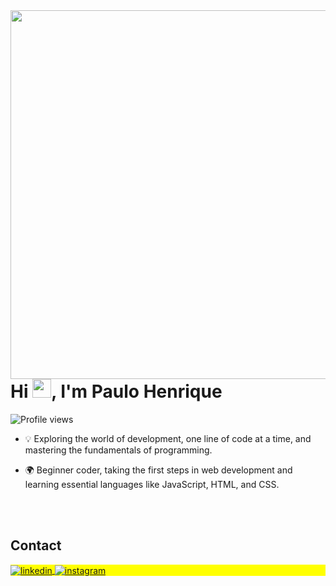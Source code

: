 <img align="right" height="590em" src="https://raw.githubusercontent.com/gist/ph387/42ff17b2ed38b8de83a2d97bb5cf6b01/raw/1893d1bc39d6847b061071379bda6b5d13fdad39/githubcard.svg"/>
<h1 align="left">Hi <img src="https://raw.githubusercontent.com/kaueMarques/kaueMarques/master/hi.gif" height="30px">, I'm Paulo Henrique</h1>
<p align="left"> <img src="https://komarev.com/ghpvc/?username=ph387&color=yellow" alt="Profile views" /> </p>

- 💡 Exploring the world of development, one line of code at a time, and mastering the fundamentals of programming.

- 🌍 Beginner coder, taking the first steps in web development and learning essential languages like JavaScript, HTML, and CSS.

<!--

<br><br>

## 🛠 &nbsp;Tech Stack

![JavaScript](https://img.shields.io/badge/-JavaScript-05122A?style=flat&logo=javascript)&nbsp;
![HTML](https://img.shields.io/badge/-HTML-05122A?style=flat&logo=HTML5)&nbsp;
![CSS](https://img.shields.io/badge/-CSS-05122A?style=flat&logo=CSS3&logoColor=1572B6)&nbsp;
![Git](https://img.shields.io/badge/-Git-05122A?style=flat&logo=git)&nbsp;
![GitHub](https://img.shields.io/badge/-GitHub-05122A?style=flat&logo=github)&nbsp;
![Visual Studio Code](https://img.shields.io/badge/-Visual%20Studio%20Code-05122A?style=flat&logo=visual-studio-code&logoColor=007ACC)&nbsp;

<br><br>

## ⚙️ &nbsp;GitHub Analytics

<p align="left">
<img width="530em" src="https://github-readme-stats.vercel.app/api?username=maykbrito&show_icons=true&theme=vision-friendly-dark" alt="maykbrito's stats"/>
<img width="530em" src="https://github-readme-stats.vercel.app/api/top-langs/?username=maykbrito&layout=compact&theme=vision-friendly-dark" alt="maykbrito's most languages"/>
</p>
-->

<br><br>

## Contact

<p align="left" style="background:yellow">
<a href="https://linkedin.com/in/phzin" target="_blank">
  <img align="center" src="https://img.shields.io/badge/-PauloHenrique-05122A?style=flat&logo=linkedin" alt="linkedin"/>
</a>
<a href="https://instagram.com/_.pauliinn" target="_blank">
 <img align="center" src="https://img.shields.io/badge/-_.pauliinn-05122A?style=flat&logo=instagram" alt="instagram"/>
</a>
</p>


